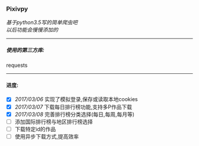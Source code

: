 ### Pixivpy
*基于python3.5写的简单爬虫吧 </br>以后功能会慢慢添加的*
***
##### 使用的第三方库:
requests
***
#### 进度:
- [x] *2017/03/06* 实现了模拟登录,保存或读取本地cookies
- [x] *2017/03/07* 下载每日排行榜功能,支持多P作品下载
- [x] *2017/03/08* 完善排行榜分类选择(每日,每周,每月等)
- [ ] 添加国际排行榜与地区排行榜选择
- [ ] 下载特定id的作品
- [ ] 使用异步下载方式,提高效率
